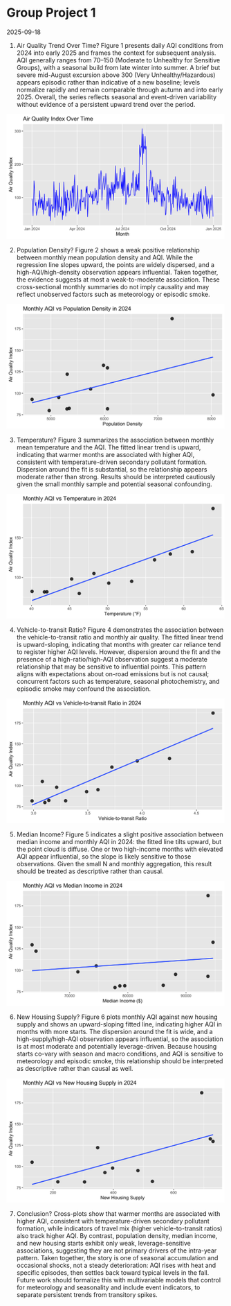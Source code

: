Group Project 1
================
2025-09-18

1.  Air Quality Trend Over Time? Figure 1 presents daily AQI conditions
    from 2024 into early 2025 and frames the context for subsequent
    analysis. AQI generally ranges from 70–150 (Moderate to Unhealthy
    for Sensitive Groups), with a seasonal build from late winter into
    summer. A brief but severe mid-August excursion above 300 (Very
    Unhealthy/Hazardous) appears episodic rather than indicative of a
    new baseline; levels normalize rapidly and remain comparable through
    autumn and into early 2025. Overall, the series reflects seasonal
    and event-driven variability without evidence of a persistent upward
    trend over the period.

![](Group-Project-1_files/figure-gfm/unnamed-chunk-7-1.png)<!-- -->

2.  Population Density? Figure 2 shows a weak positive relationship
    between monthly mean population density and AQI. While the
    regression line slopes upward, the points are widely dispersed, and
    a high-AQI/high-density observation appears influential. Taken
    together, the evidence suggests at most a weak-to-moderate
    association. These cross-sectional monthly summaries do not imply
    causality and may reflect unobserved factors such as meteorology or
    episodic smoke.

![](Group-Project-1_files/figure-gfm/unnamed-chunk-8-1.png)<!-- -->

3.  Temperature? Figure 3 summarizes the association between monthly
    mean temperature and the AQI. The fitted linear trend is upward,
    indicating that warmer months are associated with higher AQI,
    consistent with temperature-driven secondary pollutant formation.
    Dispersion around the fit is substantial, so the relationship
    appears moderate rather than strong. Results should be interpreted
    cautiously given the small monthly sample and potential seasonal
    confounding.

![](Group-Project-1_files/figure-gfm/unnamed-chunk-9-1.png)<!-- -->

4.  Vehicle-to-transit Ratio? Figure 4 demonstrates the association
    between the vehicle-to-transit ratio and monthly air quality. The
    fitted linear trend is upward-sloping, indicating that months with
    greater car reliance tend to register higher AQI levels. However,
    dispersion around the fit and the presence of a high-ratio/high-AQI
    observation suggest a moderate relationship that may be sensitive to
    influential points. This pattern aligns with expectations about
    on-road emissions but is not causal; concurrent factors such as
    temperature, seasonal photochemistry, and episodic smoke may
    confound the association.

![](Group-Project-1_files/figure-gfm/unnamed-chunk-10-1.png)<!-- -->

5.  Median Income? Figure 5 indicates a slight positive association
    between median income and monthly AQI in 2024: the fitted line tilts
    upward, but the point cloud is diffuse. One or two high-income
    months with elevated AQI appear influential, so the slope is likely
    sensitive to those observations. Given the small N and monthly
    aggregation, this result should be treated as descriptive rather
    than causal.

![](Group-Project-1_files/figure-gfm/unnamed-chunk-11-1.png)<!-- -->

6.  New Housing Supply? Figure 6 plots monthly AQI against new housing
    supply and shows an upward-sloping fitted line, indicating higher
    AQI in months with more starts. The dispersion around the fit is
    wide, and a high-supply/high-AQI observation appears influential, so
    the association is at most moderate and potentially leverage-driven.
    Because housing starts co-vary with season and macro conditions, and
    AQI is sensitive to meteorology and episodic smoke, this
    relationship should be interpreted as descriptive rather than causal
    as well.

![](Group-Project-1_files/figure-gfm/unnamed-chunk-12-1.png)<!-- -->

7.  Conclusion? Cross-plots show that warmer months are associated with
    higher AQI, consistent with temperature-driven secondary pollutant
    formation, while indicators of travel mix (higher vehicle-to-transit
    ratios) also track higher AQI. By contrast, population density,
    median income, and new housing starts exhibit only weak,
    leverage-sensitive associations, suggesting they are not primary
    drivers of the intra-year pattern. Taken together, the story is one
    of seasonal accumulation and occasional shocks, not a steady
    deterioration: AQI rises with heat and specific episodes, then
    settles back toward typical levels in the fall. Future work should
    formalize this with multivariable models that control for
    meteorology and seasonality and include event indicators, to
    separate persistent trends from transitory spikes.
